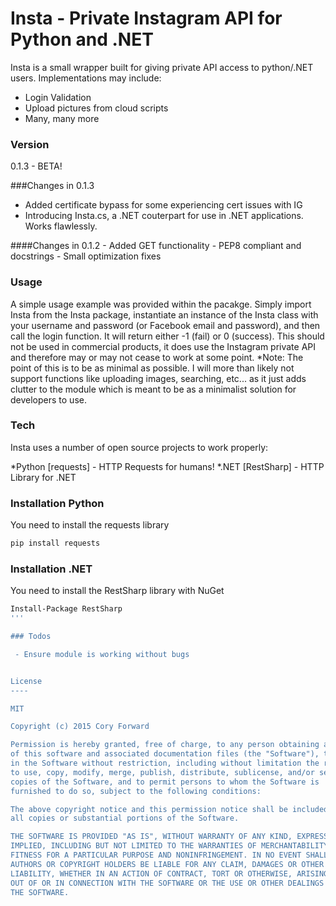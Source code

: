 # Insta - Private Instagram API for Python and .NET

Insta is a small wrapper built for giving private API access to python/.NET users.
Implementations may include:
  - Login Validation
  - Upload pictures from cloud scripts
  - Many, many more

### Version
0.1.3 - BETA!

###Changes in 0.1.3
  - Added certificate bypass for some experiencing cert issues with IG
  - Introducing Insta.cs, a .NET couterpart for use in .NET applications. Works flawlessly.

####Changes in 0.1.2
	- Added GET functionality
	- PEP8 compliant and docstrings
	- Small optimization fixes

### Usage
A simple usage example was provided within the pacakge. Simply import Insta from the Insta package, instantiate an instance of the Insta class with your username and password (or Facebook email and password), and then call the login function. It will return either -1 (fail) or 0 (success). This should not be used in commercial products, it does use
the Instagram private API and therefore may or may not cease to work at some point.
*Note: The point of this is to be as minimal as possible. I will more than likely not support functions like uploading images, searching, etc... as it just adds clutter
to the module which is meant to be as a minimalist solution for developers to use.

### Tech

Insta uses a number of open source projects to work properly:

*Python [requests] - HTTP Requests for humans!
*.NET [RestSharp] - HTTP Library for .NET
### Installation Python

You need to install the requests library

```sh
pip install requests
```

### Installation .NET

You need to install the RestSharp library with NuGet

```sh
Install-Package RestSharp
'''

### Todos

 - Ensure module is working without bugs


License
----

MIT

Copyright (c) 2015 Cory Forward

Permission is hereby granted, free of charge, to any person obtaining a copy
of this software and associated documentation files (the "Software"), to deal
in the Software without restriction, including without limitation the rights
to use, copy, modify, merge, publish, distribute, sublicense, and/or sell
copies of the Software, and to permit persons to whom the Software is
furnished to do so, subject to the following conditions:

The above copyright notice and this permission notice shall be included in
all copies or substantial portions of the Software.

THE SOFTWARE IS PROVIDED "AS IS", WITHOUT WARRANTY OF ANY KIND, EXPRESS OR
IMPLIED, INCLUDING BUT NOT LIMITED TO THE WARRANTIES OF MERCHANTABILITY,
FITNESS FOR A PARTICULAR PURPOSE AND NONINFRINGEMENT. IN NO EVENT SHALL THE
AUTHORS OR COPYRIGHT HOLDERS BE LIABLE FOR ANY CLAIM, DAMAGES OR OTHER
LIABILITY, WHETHER IN AN ACTION OF CONTRACT, TORT OR OTHERWISE, ARISING FROM,
OUT OF OR IN CONNECTION WITH THE SOFTWARE OR THE USE OR OTHER DEALINGS IN
THE SOFTWARE.
